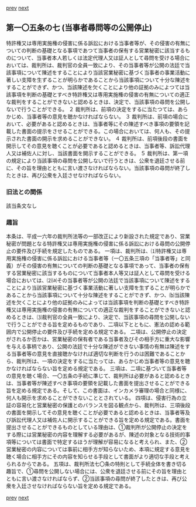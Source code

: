 [prev](/specific\markdowns\特許法\153_Mp-Ch_4-Se_2-At_105_6.md)
[next](/specific\markdowns\特許法\155_Mp-Ch_4-Se_2-At_106.md)
## 第一〇五条の七 (当事者尋問等の公開停止)
特許権又は専用実施権の侵害に係る訴訟における当事者等が、その侵害の有無についての判断の基礎となる事項であつて当事者の保有する営業秘密に該当するものについて、当事者本人若しくは法定代理人又は証人として尋問を受ける場合においては、裁判所は、裁判官の全員一致により、その当事者等が公開の法廷で当該事項について陳述をすることにより当該営業秘密に基づく当事者の事業活動に著しい支障を生ずることが明らかであることから当該事項について十分な陳述をすることができず、かつ、当該陳述を欠くことにより他の証拠のみによつては当該事項を判断の基礎とすべき特許権又は専用実施権の侵害の有無についての適正な裁判をすることができないと認めるときは、決定で、当該事項の尋問を公開しないで行うことができる。
２ 裁判所は、前項の決定をするに当たつては、あらかじめ、当事者等の意見を聴かなければならない。
３ 裁判所は、前項の場合において、必要があると認めるときは、当事者等にその陳述すべき事項の要領を記載した書面の提示をさせることができる。この場合においては、何人も、その提示された書面の開示を求めることができない。
４ 裁判所は、前項後段の書面を開示してその意見を聴くことが必要であると認めるときは、当事者等、訴訟代理人又は補佐人に対し、当該書面を開示することができる。
５ 裁判所は、第一項の規定により当該事項の尋問を公開しないで行うときは、公衆を退廷させる前に、その旨を理由とともに言い渡さなければならない。当該事項の尋問が終了したときは、再び公衆を入廷させなければならない。

### 旧法との関係
該当条文なし

### 趣旨
本条は、平成一六年の裁判所法等の一部改正により新設された規定であり、営業秘密が問題となる特許権又は専用実施権の侵害に係る訴訟における尋問の公開停止の要件及び手続を規定したものである。
一項は、裁判所は、⑴特許権又は専用実施権の侵害に係る訴訟における当事者等（一〇五条三項の「当事者等」と同義）がその侵害の有無についての判断の基礎となる事項であって、当事者の保有する営業秘密に該当するものについて当事者本人等又は証人として尋問を受ける場合においては、⑵⒜その当事者等が公開の法廷で当該事項について陳述をすることにより当該営業秘密に基づく事業活動に著しい支障を生ずることが明らかであることから当該事項について十分な陳述をすることができず、かつ、⒝当該陳述を欠くことにより他の証拠のみによっては当該事項を判断の基礎とすべき特許権又は専用実施権の侵害の有無についての適正な裁判をすることができないと認めるときは、⑶裁判官の全員一致により、決定で、当該事項の尋問を公開しないで行うことができる旨を定めるものであり、二項以下とともに、憲法の認める範囲内で公開停止の要件及び手続を定める規定である。
二項は、公開停止の決定がされるか否かは、営業秘密の保有者である当事者及びその相手方に重大な影響を与える事柄であり、公開の法廷で十分な陳述ができない事情の有無は陳述をする当事者等の意見を直接聴かなければ適切な判断を行うのは困難であることから、裁判所は、一項の決定をするに当たっては、あらかじめ当事者等の意見を聴かなければならない旨を定める規定である。
三項は、二項に基づいて当事者等の意見を聴く場合、一〇五条の手続に準じて、裁判所は必要があると認めるときは、当事者等が陳述すべき事項の要領を記載した書面を提出させることができる旨を定める規定である。そして、この書面は、インカメラ審理の場合と同様に、何人も開示を求めることができないこととされている。
四項は、侵害行為の立証の容易化と営業秘密の保護とのバランスを図る観点から、裁判所は、三項後段の書面を開示してその意見を聴くことが必要であると認めるときは、当事者等及び訴訟代理人又は補佐人に開示することができる旨を定める規定である。書面を提出させることができるものとしている理由は、①裁判所が公開停止の決定をする際には営業秘密の内容を理解する必要があるが、陳述の対象となる技術的事項等については書面で特定するほうが理解が容易になると考えられ、また、②営業秘密の内容については事前に相手方が知らないため、本項に規定する意見を聴く場合に相手方にその内容を知らせる手段として書面がより適切な手段と考えられるからである。
五項は、裁判所法七〇条の特則として手続全体を書き切る趣旨で、①尋問を公開しない場合には、公衆を退廷させる前にその旨を理由とともに言い渡さなければならず、②当該事項の尋問が終了したときは、再び公衆を入廷させなければならない旨を定める規定である。

[prev](/specific\markdowns\特許法\153_Mp-Ch_4-Se_2-At_105_6.md)
[next](/specific\markdowns\特許法\155_Mp-Ch_4-Se_2-At_106.md)